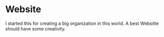 # Website
I started this for creating a big organization in this world.
A best Websitte should have some creativity.
